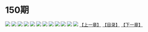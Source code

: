 # 150期
![](https://mao.mhtupian.com/uploads/img/7563/74817/001.jpg)
![](https://mao.mhtupian.com/uploads/img/7563/74817/002.jpg)
![](https://mao.mhtupian.com/uploads/img/7563/74817/003.jpg)
![](https://mao.mhtupian.com/uploads/img/7563/74817/004.jpg)
![](https://mao.mhtupian.com/uploads/img/7563/74817/005.jpg)
![](https://mao.mhtupian.com/uploads/img/7563/74817/006.jpg)
![](https://mao.mhtupian.com/uploads/img/7563/74817/007.jpg)
![](https://mao.mhtupian.com/uploads/img/7563/74817/008.jpg)
![](https://mao.mhtupian.com/uploads/img/7563/74817/009.jpg)
![](https://mao.mhtupian.com/uploads/img/7563/74817/010.jpg)
![](https://mao.mhtupian.com/uploads/img/7563/74817/011.jpg)
![](https://mao.mhtupian.com/uploads/img/7563/74817/012.jpg)
[【上一章】](./132.md)
[【目录】](./README.md)
[【下一章】](./134.md)

